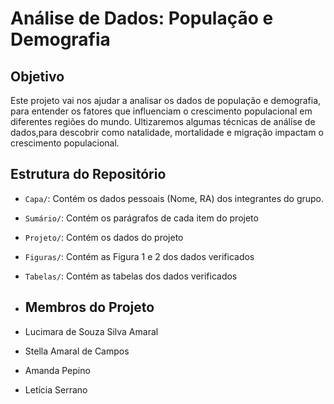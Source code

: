 # Análise de Dados: População e Demografia

## Objetivo
Este projeto vai nos ajudar a analisar os dados de população e demografia, para entender os fatores que influenciam o crescimento populacional em diferentes regiões do mundo. Ultizaremos algumas técnicas de análise de dados,para descobrir como natalidade, mortalidade e migração impactam o crescimento populacional.

## Estrutura do Repositório
- `Capa/`: Contém os dados pessoais (Nome, RA) dos integrantes do grupo.
- `Sumário/`: Contém os parágrafos de cada item do projeto
- `Projeto/`: Contém os dados do projeto
- `Figuras/`: Contém as Figura 1 e 2 dos dados verificados
- `Tabelas/`: Contém as tabelas dos dados verificados

- ## Membros do Projeto
- Lucimara de Souza Silva Amaral
- Stella Amaral de Campos
- Amanda Pepino
- Letícia Serrano
